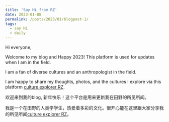 ```yaml
---
title: 'Say Hi from RZ'
date: 2023-01-08
permalink: /posts/2023/01/blogpost-1/
tags:
  - say Hi 
  - daily
---
```



Hi everyone,



Welcome to my blog and Happy 2023! This platform is used for updates when I am in the field. 

I am a fan of diverse cultures and an anthropologist in the field. 

I am happy to share my thoughts, photos, and the cultures I explore via this platform [culture explorer RZ](https://cultureexplorerrz.blogspot.com/). 


欢迎来到我的blog, 新年快乐！这个平台是用来更新我在田野的所见所闻。

我是一个在田野的人类学学生，热爱着多彩的文化。很开心能在这里跟大家分享我的所见所闻[culture explorer RZ](https://cultureexplorerrz.blogspot.com/)。

